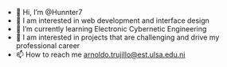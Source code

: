 - 👋 Hi, I’m @Hunnter7
- 👀 I am interested in web development and interface design
- 🌱 I’m currently learning Electronic Cybernetic Engineering
- 💞️ I am interested in projects that are challenging and drive my professional career
- 📫 How to reach me arnoldo.trujillo@est.ulsa.edu.ni

<!---
Hunnter7/Hunnter7 is a ✨ special ✨ repository because its `README.md` (this file) appears on your GitHub profile.
You can click the Preview link to take a look at your changes.
--->
